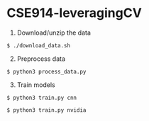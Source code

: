 # CSE914-leveragingCV

1. Download/unzip the data

`$ ./download_data.sh`

2. Preprocess data

`$ python3 process_data.py`

3. Train models

`$ python3 train.py cnn`

`$ python3 train.py nvidia`
